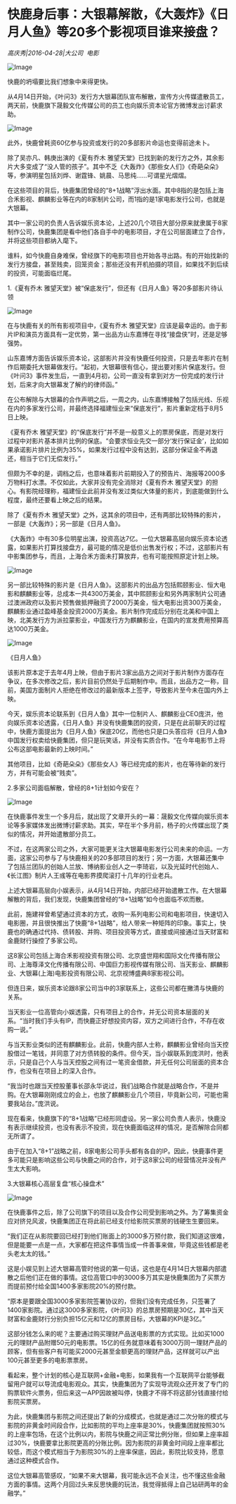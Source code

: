 # 快鹿身后事：大银幕解散，《大轰炸》《日月人鱼》等20多个影视项目谁来接盘？

*高庆秀|2016-04-28|大公司 
                                                电影*

![Image](http://static.ylzbl.com/uploads/ueditor/php/upload/image/20170908/1504830022497571.jpeg)

快鹿的坍塌要比我们想象中来得更快。

从4月14日开始，《叶问3》发行方大银幕团队宣布解散，宣传方火传媒遣散员工，两天前，快鹿旗下晟毅文化传媒公司的员工也向娱乐资本论官方微博发出讨薪求助。

![Image](http://si1.go2yd.com/get-image/0GUxYMzWJLE)

此外，快鹿曾耗资60亿参与投资或发行的20多部影片命运也变得前途未卜。

除了吴亦凡、韩庚出演的《夏有乔木 雅望天堂》已找到新的发行方之外，其余影片大多变成了“没人管的孩子”。其中不乏《大轰炸》《那些女人们》《奇葩朵朵》等，参演明星包括刘烨、谢霆锋、姚晨、马思纯……可谓星光熠熠。

在这些项目的背后，快鹿集团曾经的“8+1战略”浮出水面。其中8指的是包括上海合禾影视、麒麟影业等在内的8家制片公司，而1指的是1家电影发行公司，也就是大银幕。

其中一家公司的负责人告诉娱乐资本论，上述20几个项目大部分原来就隶属于8家制作公司，快鹿集团是看中他们各自手中的电影项目，才在公司层面建立了合作，并将这些项目都纳入麾下。

谁料，如今快鹿自身难保，曾经旗下的电影项目也开始各寻出路。有的开始找新的发行方接盘，甚至贱卖，回笼资金；那些还没有开机拍摄的项目，如果找不到后续的投资，可能面临烂尾。

1.《夏有乔木 雅望天堂》被“保底发行”，但还有《日月人鱼》等20多部影片待认领

![Image](http://si1.go2yd.com/get-image/0GUxYOe6PdQ)

在与快鹿有关的所有影视项目中，《夏有乔木 雅望天堂》应该是最幸运的。由于影片IP和演员方面具有一定优势，第一出品方山东嘉博在寻找“接盘侠”时，还是足够强势。

山东嘉博方面告诉娱乐资本论，这部影片并没有快鹿任何投资，只是去年影片在制作后期委托大银幕做发行。“起初，大银幕很有信心，提出要对影片保底发行。但《叶问3》事件发生后，一直到4月初，公司一直没有拿到对方一份完成的发行计划，后来才向大银幕发了解约的律师函。”

在公布解除与大银幕的合作声明之后，一周之内，山东嘉博接触了包括光线、乐视在内的多家发行公司，并最终选择福建恒业来“保底发行”，影片重新定档于8月5日上映。

《夏有乔木 雅望天堂》的“保底发行”并不是一般意义上的票房保底，而是对发行过程中对影片基本排片比例的保底。“会要求恒业先交一部分‘发行保证金’，比如如果承诺影片排片比例为35%，如果发行过程中没有达到，这部分保证金不再退还，相当于它们无偿发行。”

但颇为不幸的是，调档之后，也意味着影片前期投入了的预告片、海报等2000多万物料打水漂。不仅如此，大家并没有完全消除对《夏有乔木 雅望天堂》的担心。有影院经理称，福建恒业此前并没有发过类似大体量的影片，到底能做到什么程度，最终还要看上映之后的结果。

除了《夏有乔木 雅望天堂》之外，这其余的项目中，还有两部比较特殊的影片，一部是《大轰炸》；另一部是《日月人鱼》。

《大轰炸》中有30多位明星出演，投资高达7亿。一位大银幕高层向娱乐资本论透露，如果影片打算找接盘方，最可能的情况是低价出售发行权；不过，这部影片有中影集团参与，而且，上海合禾方面未打算放弃，也有可能按照原定计划上映。

![Image](http://si1.go2yd.com/get-image/0GUxYZ5EsUa)

另一部比较特殊的影片是《日月人鱼》。这部影片的出品方包括熙颐影业、恒大电影和麒麟影业等，总成本一共4300万美金，其中熙颐影业和另外两家制片公司通过澳洲政府以及影片预售做抵押融资了2000万美金，恒大电影出资300万美金，麒麟影业通过盈峰基金投资2000万美金。影片制作完成后分别在北美和中国上映，北美发行方为派拉蒙影业，中国发行方为麒麟影业，在国内的宣发费用预算高达1000万美金。

![Image](http://static.ylzbl.com/uploads/ueditor/php/upload/image/20170908/1504830077641694.jpeg)

《日月人鱼》

该影片原本定于去年4月上映，但由于影片3家出品方之间对于影片制作方面存在争议，在多次修改之后，影片目前仍然处于后期制作中。而且，出品方之一称，目前，美国方面制片人拒绝在修改过的最新版本上签字，导致影片至今未在国内外上映。

今天，娱乐资本论联系到《日月人鱼》其中一位制片人、麒麟影业CEO庞洪，他向娱乐资本论透露，《日月人鱼》并没有快鹿集团的投资，只是在此前聊天的过程中，快鹿方面提出为《日月人鱼》保底20亿，而他也只是口头答应将《日月人鱼》中国发行权卖给快鹿集团，但只是玩笑话，并没有实质合作。“在今年电影节上将公布这部电影最新的上映时间。”

其他项目，比如《奇葩朵朵》《那些女人》等已经完成的影片，也在等待新的发行方，并有可能会被“贱卖”。

2.多家公司面临解散，曾经的8+1计划如今安在？

![Image](http://si1.go2yd.com/get-image/0GUxYTrTCz2)

在快鹿事件发生一个多月后，就出现了文章开头的一幕：晟毅文化传媒向娱乐资本论等多家媒体发出微博讨薪求助。其实，早在半个多月前，杨子的火传媒出现了类似的情况，并开始遣散部分员工。

不过，在这两家公司之外，大家可能更关注大银幕电影发行公司未来的命运。一方面，这家公司参与了与快鹿相关的20多部项目的发行；另一方面，大银幕还集中了包括兰团队的创始人兰放、博纳影业创人之一李琦岩，以及光延时代创始人、《长江图》制片人王彧等在电影界摸爬滚打十几年的行业老兵。

上述大银幕高层向小娱表示，从4月14日开始，内部已经开始遣散工作。在大银幕解散的背后，我们发现，快鹿集团曾经的“8+1战略”如今也面临不欢而散。

此前，施建祥曾希望通过资本的方式，收购一系列电影公司和电影项目，快速切入电影圈，并且很快推出了快鹿“8+1战略”，给人带来一种矩阵的印象。事实上，快鹿也的确通过代持、债转股、并购、项目投资等方式，直接或间接通过当天财富和金鹿财行操控了多家公司。

这8家公司包括上海合禾影视投资有限公司、北京盛世翔和国际文化传播有限公司、上海尊泽文化传播有限公司、中国巨力影视传媒有限公司、当天影业、麒麟影业、大银幕(上海)电影投资有限公司、北京视博盛典8家影视公司。

但连日来，娱乐资本论跟8家公司当中的3家联系上，这些公司都在撇清与快鹿的关系。

当天影业一位高管向小娱透露，只有项目上的合作，并无公司资本层面的关系。“当时我们手头有IP，而快鹿正好想投资内容，双方之间进行合作，不存在收购一说。”

与当天影业类似的还有麒麟影业。此前，快鹿内部人士称，麒麟影业曾经向当天控股借过一笔钱，并同意了对方债转股的条件。但今天，当小娱联系到庞洪时，他表示，只是自己个人与当天控股之间有过一笔资金借款，并无任何公司层面的资本合作，也没有在项目上的深入合作。

“我当时也跟当天控股董事长邵永华说过，我们战略合作就是战略合作，不是并购。在大银幕刚刚成立的会上，也放了麒麟影业几个项目，毕竟新公司，可能也需要我站台。”庞洪说。

现在看来，快鹿旗下的“8+1战略”已经形同虚设。另一家公司负责人表示，快鹿没有表示继续投资，也没有表示不投资，现在快鹿面临这样的情况，是否解除合同都无所谓了。

由于在加入“8+1”战略之前，8家电影公司手头都有各自的IP。因此，快鹿事件更多可能只是影响这些公司与快鹿之间的合作，对于这8家公司的经营情况并没有产生太大影响。

3.大银幕核心高层复盘“核心操盘术”

![Image](http://si1.go2yd.com/get-image/0GUxYSYxy1A)

在快鹿事件之后，除了公司旗下的项目以及合作公司受到影响之外。为了筹集资金应对挤兑风波，快鹿集团正在将此前已经支付给影院买票房的钱硬生生要回来。

“我们正在从影院要回已经打到他们账面上的3000多万预付款，我们知道这很难，但是能要一点是一点，大家都在把这件事情当成一件善事来做，毕竟这些钱都是老头老太太的钱。”

这是小娱见到上述大银幕高管时他说的第一句话，这也是在4月14日大银幕内部遣散之后他们正在做的事情。这位高管口中的3000多万其实是快鹿集团为了买票方而提前预付给全国1400多家影院20%的预付款。

“原本是要跟全国3000多家影院签署协议的，但我们没有完成任务，只签署了1400家影院。通过这3000多家影院，《叶问3》的总票房预期是30亿，其中当天财富和金鹿财行分别负担15亿元和12亿的票房目标，大银幕的KPI是3亿。”

这部分钱怎么来的呢？主要通过购买理财产品送电影票的方式实现。比如买1000元的理财产品附赠50元的电影票。15亿的任务就意味着有3000万同一理财产品的顾客，但有些客户有可能买2000元甚至金额更高的理财产品，这样就可以产出100元甚至更多的电影票票房。

看起来，整个计划的核心是互联网+金融+电影，如果我有一个互联网平台能够截留用户就可以导流成电影观众。其实，快鹿集团为了实现导流观众还开发了专门的购票软件火票务，但后来这一APP因故被叫停，快鹿才不得不将这部分钱直接付给影院买票房。

为此，快鹿集团与影院之间还提出了新的分成模式，也就是通过二次分账的模式与影院的非黄金时间段合作，比如影院的平均上座率是30%，快鹿集团就按照30%的上座率包场，在这个比例以内，影院与快鹿之间正常比例分账，但如果上座率超过30%，快鹿要拿比影院更高的分账比例。因为影院的非黄金时间段上座率都比较低，而这个模式相当于为影院30%的上座率保底，因此，影院比较支持，愿意通过这种模式合作。

这位大银幕高管感叹，“如果不来大银幕，我可能永远不会关注，也不懂这些金融方面的事情。这两个月回过头来反思快鹿的玩法，我觉得抵得上自己钻研两年的金融学。”

